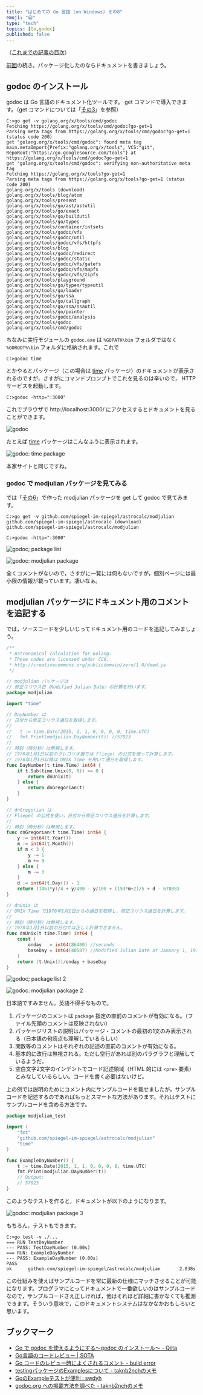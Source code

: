 ```yaml
---
title: "はじめての Go 言語 (on Windows) その8"
emoji: "😀"
type: "tech"
topics: [Go,godoc]
published: false
---
```

（[これまでの記事の目次](http://qiita.com/spiegel-im-spiegel/items/dca0df389df1470bdbfa#%E7%9B%AE%E6%AC%A1)）

[前回](http://qiita.com/spiegel-im-spiegel/items/64224f22ef17d916dc2d)の続き。パッケージ化したのならドキュメントを書きましょう。

## godoc のインストール

godoc は Go 言語のドキュメント化ツールです。 get コマンドで導入できます。（get コマンドについては「[その3](http://qiita.com/spiegel-im-spiegel/items/a52a47942fd3946bb583)」を参照）

```shell
C:>go get -v golang.org/x/tools/cmd/godoc
Fetching https://golang.org/x/tools/cmd/godoc?go-get=1
Parsing meta tags from https://golang.org/x/tools/cmd/godoc?go-get=1 (status code 200)
get "golang.org/x/tools/cmd/godoc": found meta tag main.metaImport{Prefix:"golang.org/x/tools", VCS:"git", RepoRoot:"https://go.googlesource.com/tools"} at https://golang.org/x/tools/cmd/godoc?go-get=1
get "golang.org/x/tools/cmd/godoc": verifying non-authoritative meta tag
Fetching https://golang.org/x/tools?go-get=1
Parsing meta tags from https://golang.org/x/tools?go-get=1 (status code 200)
golang.org/x/tools (download)
golang.org/x/tools/blog/atom
golang.org/x/tools/present
golang.org/x/tools/go/ast/astutil
golang.org/x/tools/go/exact
golang.org/x/tools/go/buildutil
golang.org/x/tools/go/types
golang.org/x/tools/container/intsets
golang.org/x/tools/godoc/vfs
golang.org/x/tools/godoc/util
golang.org/x/tools/godoc/vfs/httpfs
golang.org/x/tools/blog
golang.org/x/tools/godoc/redirect
golang.org/x/tools/godoc/static
golang.org/x/tools/godoc/vfs/gatefs
golang.org/x/tools/godoc/vfs/mapfs
golang.org/x/tools/godoc/vfs/zipfs
golang.org/x/tools/playground
golang.org/x/tools/go/types/typeutil
golang.org/x/tools/go/loader
golang.org/x/tools/go/ssa
golang.org/x/tools/go/callgraph
golang.org/x/tools/go/ssa/ssautil
golang.org/x/tools/go/pointer
golang.org/x/tools/godoc/analysis
golang.org/x/tools/godoc
golang.org/x/tools/cmd/godoc
```

ちなみに実行モジュールの `godoc.exe` は `%GOPATH\bin` フォルダではなく `%GOROOT%\bin` フォルダに格納されます。これで

```shell
C:>godoc time
```

とかやるとパッケージ（この場合は [time](http://golang.org/pkg/time/) パッケージ）のドキュメントが表示されるのですが，さすがにコマンドプロンプトでこれを見るのは辛いので， HTTP サービスを起動します。

```shell
C:>godoc -http=":3000"
```

これでブラウザで http://localhost:3000/ にアクセスするとドキュメントを見ることができます。

 ![godoc](https://c1.staticflickr.com/9/8788/18026303435_7b136c64bb.jpg "godoc")

たとえば [time](http://golang.org/pkg/time/) パッケージはこんなふうに表示されます。

 ![godoc: time package](https://c1.staticflickr.com/9/8847/18023061102_e5474f1ddc.jpg "godoc: time package")

本家サイトと同じですね。

### godoc で modjulian パッケージを見てみる

では「[その6](http://qiita.com/spiegel-im-spiegel/items/404871d2bafd22bdbb90)」で作った modjulian パッケージを get して godoc で見てみます。

```shell
C:>go get -v github.com/spiegel-im-spiegel/astrocalc/modjulian
github.com/spiegel-im-spiegel/astrocalc (download)
github.com/spiegel-im-spiegel/astrocalc/modjulian

C:>godoc -http=":3000"
```

 ![godoc; package list](https://c1.staticflickr.com/9/8831/18023689372_08795d4e8e.jpg "godoc; package list")


 ![godoc: modjulian package](https://c1.staticflickr.com/9/8835/17839022348_4315878c95.jpg "godoc: modjulian package")

全くコメントがないので，さすがに一覧には何もないですが，個別ページには最小限の情報が載っています。凄いなぁ。

## modjulian パッケージにドキュメント用のコメントを追記する

では，ソースコードを少しいじってドキュメント用のコードを追記してみましょう。

```go:modjulian.go
/**
 * Astronomical calculation for Golang.
 * These codes are licensed under CC0.
 * http://creativecommons.org/publicdomain/zero/1.0/deed.ja
 */

// modjulian パッケージは
// 修正ユリウス日（Modified Julian Date）の計算を行います。
package modjulian

import "time"

// DayNumber は
// 日付から修正ユリウス通日を取得します。
//
//   t := time.Date(2015, 1, 1, 0, 0, 0, 0, time.UTC)
//   fmt.Print(modjulian.DayNumber(t)) //57023
//
// 時刻（時分秒）は無視します。
// 1970年1月1日以前のグレゴリオ暦では Fliegel の公式を使って計算します。
// 1970年1月1日以降は UNIX Time を用いて通日を取得します。
func DayNumber(t time.Time) int64 {
	if t.Sub(time.Unix(0, 0)) >= 0 {
		return dnUnix(t)
	} else {
		return dnGregorian(t)
	}
}

// dnGregorian は
// Fliegel の公式を使い，日付から修正ユリウス通日を計算します。
//
// 時刻（時分秒）は無視します。
func dnGregorian(t time.Time) int64 {
	y := int64(t.Year())
	m := int64(t.Month())
	if m < 3 {
		y -= 1
		m += 9
	} else {
		m -= 3
	}
	d := int64(t.Day()) - 1
	return (1461*y)/4 + y/400 - y/100 + (153*m+2)/5 + d - 678881
}

// dnUnix は
// UNIX Time で1970年1月1日からの通日を取得し，修正ユリウス通日を計算します。
//
// 時刻（時分秒）は無視します。
// 1970年1月1日以前の日付では正しく計算できません。
func dnUnix(t time.Time) int64 {
	const (
		onday   = int64(86400) //seconds
		baseDay = int64(40587) //Modified Julian Date at January 1, 1970
	)
	return (t.Unix())/onday + baseDay
}
```

 ![godoc; package list 2](https://c4.staticflickr.com/8/7732/18002607746_9990483503.jpg "godoc; package list 2")


 ![godoc: modjulian package 2](https://c1.staticflickr.com/9/8897/17408544863_f0f5649e32.jpg "godoc: modjulian package 2")

日本語ですみません。英語不得手なもので。

1. パッケージのコメントは `package` 指定の直前のコメントが有効になる。（ファイル先頭のコメントは反映されない）
1. パッケージリストの説明はパッケージ・コメントの最初の1文のみ表示される（日本語の句読点も理解しているらしい）
1. 関数等のコメントはそれぞれの記述の直前のコメントが有効になる。
1. 基本的に改行は無視される。ただし空行があれば別のパラグラフと理解しているようだ。
1. 空白文字2文字のインデントでコード記述領域（HTML 的には `<pre>` 要素）とみなしているらしい。コードを書く必要はないけど。

上の例では説明のためにコメント内にサンプルコードを載せましたが，サンプルコードを記述するのであればもっとスマートな方法があります。それはテストにサンプルコードを含める方法です。

```go:example_test.go
package modjulian_test

import (
	"fmt"
	"github.com/spiegel-im-spiegel/astrocalc/modjulian"
	"time"
)

func ExampleDayNumber() {
	t := time.Date(2015, 1, 1, 0, 0, 0, 0, time.UTC)
	fmt.Print(modjulian.DayNumber(t))
	// Output:
	// 57023
}
```

このようなテストを作ると，ドキュメントが以下のようになります。

 ![godoc: modjulian package 3](https://c2.staticflickr.com/6/5327/17843944479_024f2f4073.jpg "godoc: modjulian package 3")

もちろん，テストもできます。

```shell
C:>go test -v ./...
=== RUN TestDayNumber
--- PASS: TestDayNumber (0.00s)
=== RUN: ExampleDayNumber
--- PASS: ExampleDayNumber (0.00s)
PASS
ok      github.com/spiegel-im-spiegel/astrocalc/modjulian       2.038s
```

この仕組みを使えばサンプルコードを常に最新の仕様にマッチさせることが可能になります。プログラマにとってドキュメントで一番欲しいのはサンプルコードなので，サンプルコードさえ正しければ，他はそれほど詳細に書かなくても推測できます。そういう意味で，このドキュメントシステムはなかなかおもしろいと思います。

## ブックマーク

- [Go で godoc を使えるようにする〜godoc のインストール〜 - Qiita](http://qiita.com/megu_ma/items/2066aef2f8c7f0ce2cc3)
- [Go言語のコードレビュー | SOTA](http://deeeet.com/writing/2014/05/26/go-code-review/)
- [Go コードのレビュー時によくされるコメント - build error](http://papaeye.tumblr.com/post/92328649161/go)
- [testingパッケージのExamplesについて - taknb2nchのメモ](http://d.hatena.ne.jp/taknb2nch/20131101/1383285018)
- [GoのExampleテストが便利 : swdyh](http://swdyh.tumblr.com/post/55771477125/go-example)
- [godoc.org への掲載方法を調べた - taknb2nchのメモ](http://d.hatena.ne.jp/taknb2nch/20140225/1393302743)

